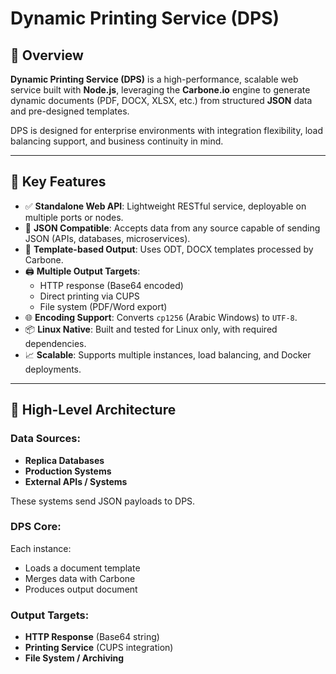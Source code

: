 # Dynamic Printing Service (DPS)

## 🧩 Overview

**Dynamic Printing Service (DPS)** is a high-performance, scalable web service built with **Node.js**, leveraging the **Carbone.io** engine to generate dynamic documents (PDF, DOCX, XLSX, etc.) from structured **JSON** data and pre-designed templates.

DPS is designed for enterprise environments with integration flexibility, load balancing support, and business continuity in mind.

---

## 🚀 Key Features

- ✅ **Standalone Web API**: Lightweight RESTful service, deployable on multiple ports or nodes.
- 🔄 **JSON Compatible**: Accepts data from any source capable of sending JSON (APIs, databases, microservices).
- 🧾 **Template-based Output**: Uses ODT, DOCX templates processed by Carbone.
- 🖨️ **Multiple Output Targets**:
  - HTTP response (Base64 encoded)
  - Direct printing via CUPS
  - File system (PDF/Word export)
- 🌐 **Encoding Support**: Converts `cp1256` (Arabic Windows) to `UTF-8`.
- 📦 **Linux Native**: Built and tested for Linux only, with required dependencies.
- 📈 **Scalable**: Supports multiple instances, load balancing, and Docker deployments.

---

## 📐 High-Level Architecture

### Data Sources:
- **Replica Databases**
- **Production Systems**
- **External APIs / Systems**

These systems send JSON payloads to DPS.

### DPS Core:
Each instance:
- Loads a document template
- Merges data with Carbone
- Produces output document

### Output Targets:
- **HTTP Response** (Base64 string)
- **Printing Service** (CUPS integration)
- **File System / Archiving**

